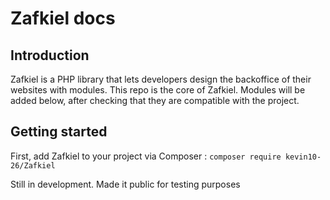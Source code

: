 # Zafkiel docs
## Introduction
Zafkiel is a PHP library that lets developers design the backoffice of their websites with modules. This repo is the core of Zafkiel. Modules will be added below, after checking that they are compatible with the project.
## Getting started
First, add Zafkiel to your project via Composer :
`composer require kevin10-26/Zafkiel`

Still in development. Made it public for testing purposes
